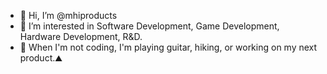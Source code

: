 - 👋 Hi, I’m @mhiproducts
- 👀 I’m interested in Software Development, Game Development, Hardware Development, R&D.
- 🎸 When I'm not coding, I'm playing guitar, hiking, or working on my next product.⛰️

<!---
mhiproducts/mhiproducts is a ✨ special ✨ repository because its `README.md` (this file) appears on your GitHub profile.
You can click the Preview link to take a look at your changes.
--->
